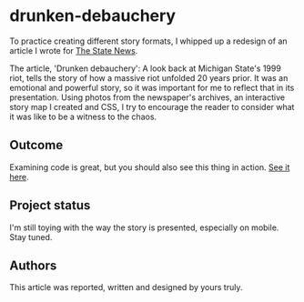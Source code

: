 # drunken-debauchery
To practice creating different story formats, I whipped up a redesign of an article I wrote for <a href="statenews.com" target="blank">The State News</a>.

The article, 'Drunken debauchery': A look back at Michigan State's 1999 riot, tells the story of how a massive riot unfolded 20 years prior. It was an emotional and powerful story, so it was important for me to reflect that in its presentation. Using photos from the newspaper's archives, an interactive story map I created and CSS, I try to encourage the reader to consider what it was like to be a witness to the chaos.

## Outcome
Examining code is great, but you should also see this thing in action. <a href="https://rawcdn.githack.com/madisonoconn/drunken-debauchery/08b285d4adcb57e13ed03179f515287ca291a0ef/1999-riot-redesign.html" target="blank">See it here</a>.

## Project status
I'm still toying with the way the story is presented, especially on mobile. Stay tuned.

## Authors
This article was reported, written and designed by yours truly.
